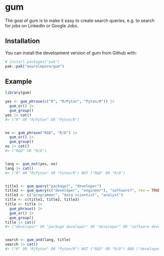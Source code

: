 
<!-- README.md is generated from README.Rmd. Please edit that file -->

# gum

<!-- badges: start -->
<!-- badges: end -->

The goal of gum is to make it easy to create search queries, e.g. to
search for jobs on LinkedIn or Google Jobs.

## Installation

You can install the development version of gum from Github with:

``` r
# install.packages("pak")
pak::pak("maurolepore/gum")
```

## Example

``` r
library(gum)

yes <- gum_phrase(c("R", "R/Pyton", "Pyton/R")) |>
  gum_or() |>
  gum_group()
yes |> cat()
#> ("R" OR "R/Pyton" OR "Pyton/R")
```

``` r

no <- gum_phrase("R&D", "R/D") |>
  gum_or() |>
  gum_group()
no |> cat()
#> ("R&D" OR "R/D")
```

``` r

lang <- gum_not(yes, no)
lang |> cat()
#> ("R" OR "R/Pyton" OR "Pyton/R") NOT ("R&D" OR "R/D")
```

``` r

title1 <- gum_query("package?", "developer")
title2 <- gum_query(c("developer", "engineer"), "software?", rev = TRUE)
title3 <- c("programmer", "data scientist", "analyst")
title <- c(title1, title2, title3)
title <- title |>
  gum_phrase() |>
  gum_or() |>
  gum_group()
title |> cat()
#> ("developer" OR "package developer" OR "developer" OR "software developer" OR "engineer" OR "software engineer" OR "programmer" OR "data scientist" OR "analyst")
```

``` r

search <- gum_and(lang, title)
search |> cat()
#> ("R" OR "R/Pyton" OR "Pyton/R") NOT ("R&D" OR "R/D") AND ("developer" OR "package developer" OR "developer" OR "software developer" OR "engineer" OR "software engineer" OR "programmer" OR "data scientist" OR "analyst")
```
